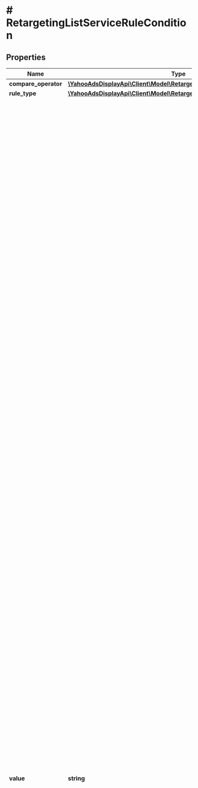 # # RetargetingListServiceRuleCondition

## Properties

Name | Type | Description | Notes
------------ | ------------- | ------------- | -------------
**compare_operator** | [**\YahooAdsDisplayApi\Client\Model\RetargetingListServiceCompareOperator**](RetargetingListServiceCompareOperator.md) |  | [optional]
**rule_type** | [**\YahooAdsDisplayApi\Client\Model\RetargetingListServiceRuleType**](RetargetingListServiceRuleType.md) |  | [optional]
**value** | **string** | &lt;div lang&#x3D;\&quot;ja\&quot;&gt; ルールで評価する値です。&lt;br&gt; このフィールドは、ADDおよびSET時に必須となり、REMOVE時に無視されます。&lt;br&gt; ※ruleTypeがEVENT_TYPEの場合、以下のイベント種別に記載の値のみ指定可能となります。 &lt;/div&gt; &lt;div lang&#x3D;\&quot;en\&quot;&gt; Matching Rules Value. &lt;br&gt; This field is required in ADD and SET operation, and will be ignored in REMOVE operation.&lt;br&gt; ∗If ruleType is EVENT_TYPE, only the values listed in the table below can be specified. &lt;/div&gt; &lt;details&gt;   &lt;summary&gt;     &lt;div lang&#x3D;\&quot;ja\&quot;&gt;イベント種別&lt;/div&gt;     &lt;div lang&#x3D;\&quot;en\&quot;&gt;Event Type&lt;/div&gt;   &lt;/summary&gt;   &lt;table&gt;     &lt;thead&gt;       &lt;tr&gt;         &lt;th&gt;           &lt;div lang&#x3D;\&quot;ja\&quot;&gt;イベント種別&lt;/div&gt;           &lt;div lang&#x3D;\&quot;en\&quot;&gt;Event Type&lt;/div&gt;         &lt;/th&gt;         &lt;th&gt;           &lt;div lang&#x3D;\&quot;ja\&quot;&gt;イベント種別名&lt;/div&gt;           &lt;div lang&#x3D;\&quot;en\&quot;&gt;Name of event type&lt;/div&gt;         &lt;/th&gt;       &lt;/tr&gt;     &lt;/thead&gt;     &lt;tbody&gt;       &lt;tr&gt;         &lt;td&gt;app_install&lt;/td&gt;         &lt;td&gt;           &lt;div lang&#x3D;\&quot;ja\&quot;&gt;アプリをインストール&lt;/div&gt;           &lt;div lang&#x3D;\&quot;en\&quot;&gt;App install&lt;/div&gt;         &lt;/td&gt;       &lt;/tr&gt;       &lt;tr&gt;         &lt;td&gt;app_launch&lt;/td&gt;         &lt;td&gt;           &lt;div lang&#x3D;\&quot;ja\&quot;&gt;アプリ起動&lt;/div&gt;           &lt;div lang&#x3D;\&quot;en\&quot;&gt;App start&lt;/div&gt;         &lt;/td&gt;       &lt;/tr&gt;       &lt;tr&gt;         &lt;td&gt;app_update&lt;/td&gt;         &lt;td&gt;           &lt;div lang&#x3D;\&quot;ja\&quot;&gt;アプリをアップデート&lt;/div&gt;           &lt;div lang&#x3D;\&quot;en\&quot;&gt;App update&lt;/div&gt;         &lt;/td&gt;       &lt;/tr&gt;       &lt;tr&gt;         &lt;td&gt;view_listing&lt;/td&gt;         &lt;td&gt;           &lt;div lang&#x3D;\&quot;ja\&quot;&gt;商品一覧画面の閲覧&lt;/div&gt;           &lt;div lang&#x3D;\&quot;en\&quot;&gt;View item list&lt;/div&gt;         &lt;/td&gt;       &lt;/tr&gt;       &lt;tr&gt;         &lt;td&gt;view_product&lt;/td&gt;         &lt;td&gt;           &lt;div lang&#x3D;\&quot;ja\&quot;&gt;商品詳細画面の閲覧&lt;/div&gt;           &lt;div lang&#x3D;\&quot;en\&quot;&gt;View item description&lt;/div&gt;         &lt;/td&gt;       &lt;/tr&gt;       &lt;tr&gt;         &lt;td&gt;view_cart&lt;/td&gt;         &lt;td&gt;           &lt;div lang&#x3D;\&quot;ja\&quot;&gt;商品カートを閲覧&lt;/div&gt;           &lt;div lang&#x3D;\&quot;en\&quot;&gt;View cart&lt;/div&gt;         &lt;/td&gt;       &lt;/tr&gt;       &lt;tr&gt;         &lt;td&gt;add_wishlist&lt;/td&gt;         &lt;td&gt;           &lt;div lang&#x3D;\&quot;ja\&quot;&gt;お気に入りに追加&lt;/div&gt;           &lt;div lang&#x3D;\&quot;en\&quot;&gt;Add to wishlist&lt;/div&gt;         &lt;/td&gt;       &lt;/tr&gt;       &lt;tr&gt;         &lt;td&gt;add_cart&lt;/td&gt;         &lt;td&gt;           &lt;div lang&#x3D;\&quot;ja\&quot;&gt;商品カートに追加&lt;/div&gt;           &lt;div lang&#x3D;\&quot;en\&quot;&gt;Add to cart&lt;/div&gt;         &lt;/td&gt;       &lt;/tr&gt;       &lt;tr&gt;         &lt;td&gt;check_out&lt;/td&gt;         &lt;td&gt;           &lt;div lang&#x3D;\&quot;ja\&quot;&gt;商品購入確認&lt;/div&gt;           &lt;div lang&#x3D;\&quot;en\&quot;&gt;Confirm purchasing&lt;/div&gt;         &lt;/td&gt;       &lt;/tr&gt;       &lt;tr&gt;         &lt;td&gt;purchase&lt;/td&gt;         &lt;td&gt;           &lt;div lang&#x3D;\&quot;ja\&quot;&gt;商品購入&lt;/div&gt;           &lt;div lang&#x3D;\&quot;en\&quot;&gt;Purchase&lt;/div&gt;         &lt;/td&gt;       &lt;/tr&gt;       &lt;tr&gt;         &lt;td&gt;payment_info&lt;/td&gt;         &lt;td&gt;           &lt;div lang&#x3D;\&quot;ja\&quot;&gt;お支払い明細を発行&lt;/div&gt;           &lt;div lang&#x3D;\&quot;en\&quot;&gt;Payment details&lt;/div&gt;         &lt;/td&gt;       &lt;/tr&gt;       &lt;tr&gt;         &lt;td&gt;sign_up&lt;/td&gt;         &lt;td&gt;           &lt;div lang&#x3D;\&quot;ja\&quot;&gt;登録完了&lt;/div&gt;           &lt;div lang&#x3D;\&quot;en\&quot;&gt;Registration complete&lt;/div&gt;         &lt;/td&gt;       &lt;/tr&gt;       &lt;tr&gt;         &lt;td&gt;login&lt;/td&gt;         &lt;td&gt;           &lt;div lang&#x3D;\&quot;ja\&quot;&gt;ログイン&lt;/div&gt;           &lt;div lang&#x3D;\&quot;en\&quot;&gt;Login&lt;/div&gt;         &lt;/td&gt;       &lt;/tr&gt;       &lt;tr&gt;         &lt;td&gt;search&lt;/td&gt;         &lt;td&gt;           &lt;div lang&#x3D;\&quot;ja\&quot;&gt;検索&lt;/div&gt;           &lt;div lang&#x3D;\&quot;en\&quot;&gt;Search&lt;/div&gt;         &lt;/td&gt;       &lt;/tr&gt;       &lt;tr&gt;         &lt;td&gt;review&lt;/td&gt;         &lt;td&gt;           &lt;div lang&#x3D;\&quot;ja\&quot;&gt;コンテンツをレビュー&lt;/div&gt;           &lt;div lang&#x3D;\&quot;en\&quot;&gt;Review contents&lt;/div&gt;         &lt;/td&gt;       &lt;/tr&gt;       &lt;tr&gt;         &lt;td&gt;share&lt;/td&gt;         &lt;td&gt;           &lt;div lang&#x3D;\&quot;ja\&quot;&gt;コンテンツをシェア&lt;/div&gt;           &lt;div lang&#x3D;\&quot;en\&quot;&gt;Share contents&lt;/div&gt;         &lt;/td&gt;       &lt;/tr&gt;       &lt;tr&gt;         &lt;td&gt;invite&lt;/td&gt;         &lt;td&gt;           &lt;div lang&#x3D;\&quot;ja\&quot;&gt;アプリへ招待&lt;/div&gt;           &lt;div lang&#x3D;\&quot;en\&quot;&gt;Invite to app&lt;/div&gt;         &lt;/td&gt;       &lt;/tr&gt;       &lt;tr&gt;         &lt;td&gt;reservation&lt;/td&gt;         &lt;td&gt;           &lt;div lang&#x3D;\&quot;ja\&quot;&gt;予約完了&lt;/div&gt;           &lt;div lang&#x3D;\&quot;en\&quot;&gt;Reservation complete&lt;/div&gt;         &lt;/td&gt;       &lt;/tr&gt;       &lt;tr&gt;         &lt;td&gt;tutorial&lt;/td&gt;         &lt;td&gt;           &lt;div lang&#x3D;\&quot;ja\&quot;&gt;チュートリアルを完了&lt;/div&gt;           &lt;div lang&#x3D;\&quot;en\&quot;&gt;Tutorial complete&lt;/div&gt;         &lt;/td&gt;       &lt;/tr&gt;       &lt;tr&gt;         &lt;td&gt;deeplink&lt;/td&gt;         &lt;td&gt;           &lt;div lang&#x3D;\&quot;ja\&quot;&gt;ディープリンクから流入&lt;/div&gt;           &lt;div lang&#x3D;\&quot;en\&quot;&gt;Traffic from deep link&lt;/div&gt;         &lt;/td&gt;       &lt;/tr&gt;       &lt;tr&gt;         &lt;td&gt;start_level&lt;/td&gt;         &lt;td&gt;           &lt;div lang&#x3D;\&quot;ja\&quot;&gt;ゲームイベントを開始&lt;/div&gt;           &lt;div lang&#x3D;\&quot;en\&quot;&gt;Start game event&lt;/div&gt;         &lt;/td&gt;       &lt;/tr&gt;       &lt;tr&gt;         &lt;td&gt;end_level&lt;/td&gt;         &lt;td&gt;           &lt;div lang&#x3D;\&quot;ja\&quot;&gt;ゲームイベントを完了&lt;/div&gt;           &lt;div lang&#x3D;\&quot;en\&quot;&gt;End game event&lt;/div&gt;         &lt;/td&gt;       &lt;/tr&gt;       &lt;tr&gt;         &lt;td&gt;level_achieved&lt;/td&gt;         &lt;td&gt;           &lt;div lang&#x3D;\&quot;ja\&quot;&gt;ゲームのレベル到達&lt;/div&gt;           &lt;div lang&#x3D;\&quot;en\&quot;&gt;Level achieved&lt;/div&gt;         &lt;/td&gt;       &lt;/tr&gt;       &lt;tr&gt;         &lt;td&gt;unlock_achievement&lt;/td&gt;         &lt;td&gt;           &lt;div lang&#x3D;\&quot;ja\&quot;&gt;ゲームの目標達成&lt;/div&gt;           &lt;div lang&#x3D;\&quot;en\&quot;&gt;Unlock achievement&lt;/div&gt;         &lt;/td&gt;       &lt;/tr&gt;       &lt;tr&gt;         &lt;td&gt;app_purchase&lt;/td&gt;         &lt;td&gt;           &lt;div lang&#x3D;\&quot;ja\&quot;&gt;アプリ内購入&lt;/div&gt;           &lt;div lang&#x3D;\&quot;en\&quot;&gt;App purchasing&lt;/div&gt;         &lt;/td&gt;       &lt;/tr&gt;       &lt;tr&gt;         &lt;td&gt;spent_credits&lt;/td&gt;         &lt;td&gt;           &lt;div lang&#x3D;\&quot;ja\&quot;&gt;クレジットカードの利用&lt;/div&gt;           &lt;div lang&#x3D;\&quot;en\&quot;&gt;Credit card&lt;/div&gt;         &lt;/td&gt;       &lt;/tr&gt;       &lt;tr&gt;         &lt;td&gt;custom1&lt;/td&gt;         &lt;td&gt;           &lt;div lang&#x3D;\&quot;ja\&quot;&gt;カスタムイベント1&lt;/div&gt;           &lt;div lang&#x3D;\&quot;en\&quot;&gt;Custom event 1&lt;/div&gt;         &lt;/td&gt;       &lt;/tr&gt;       &lt;tr&gt;         &lt;td&gt;custom2&lt;/td&gt;         &lt;td&gt;           &lt;div lang&#x3D;\&quot;ja\&quot;&gt;カスタムイベント2&lt;/div&gt;           &lt;div lang&#x3D;\&quot;en\&quot;&gt;Custom event 2&lt;/div&gt;         &lt;/td&gt;       &lt;/tr&gt;       &lt;tr&gt;         &lt;td&gt;custom3&lt;/td&gt;         &lt;td&gt;           &lt;div lang&#x3D;\&quot;ja\&quot;&gt;カスタムイベント3&lt;/div&gt;           &lt;div lang&#x3D;\&quot;en\&quot;&gt;Custom event 3&lt;/div&gt;         &lt;/td&gt;       &lt;/tr&gt;     &lt;/tbody&gt;   &lt;/table&gt; &lt;/details&gt; | [optional]

[[Back to Model list]](../../README.md#models) [[Back to API list]](../../README.md#endpoints) [[Back to README]](../../README.md)
